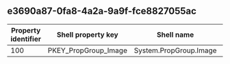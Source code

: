 ## e3690a87-0fa8-4a2a-9a9f-fce8827055ac

Property identifier | Shell property key | Shell name | Alias
--- | --- | --- | ---
100 | PKEY_PropGroup_Image | System.PropGroup.Image | 

